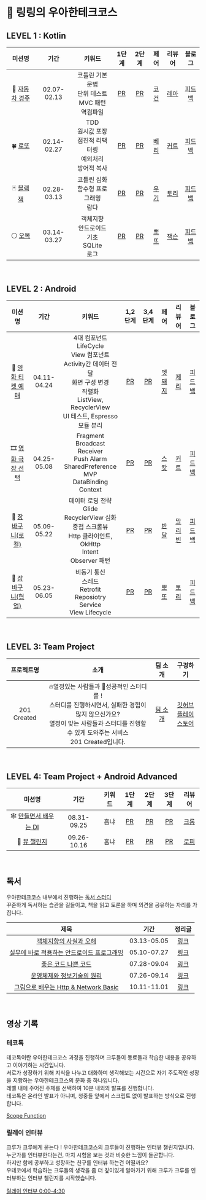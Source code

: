 # 🤙 링링의 우아한테크코스 

## LEVEL 1 : Kotlin

<!-- 레벨동안 배운거 추가하면 좋을 것 같음 -->

| 미션명 | 기간 | 키워드 | 1단계 | 2단계 | 페어 | 리뷰어 | 블로그 |
| :----: | :----:| :----: | :----: | :----: | :----: | :----: | :----: |
| 🚗 [자동차 경주](https://github.com/woowacourse/kotlin-racingcar) | 02.07-02.13 | 코틀린 기본 문법 </br> 단위 테스트 </br> MVC 패턴 </br> 역컴파일   | [PR](https://github.com/woowacourse/kotlin-racingcar/pull/51) | [PR](https://github.com/woowacourse/kotlin-racingcar/pull/58) | [코건](https://github.com/DYGames) | [레아](https://github.com/woowahan-leah) | [피드백](https://velog.io/@righthennessy/racingcar-feedback) |
| 🍀 [로또](https://github.com/woowacourse/kotlin-lotto) | 02.14-02.27 | TDD </br> 원시값 포장 </br>  점진적 리팩터링 </br> 예외처리 </br> 방어적 복사  | [PR](https://github.com/woowacourse/kotlin-lotto/pull/5) | [PR](https://github.com/woowacourse/kotlin-lotto/pull/32) | [베리](https://github.com/whk06061) | [커트](https://github.com/BeokBeok) | [피드백](https://velog.io/@righthennessy/lotto-feedback) |
| 🃏 [블랙잭](https://github.com/woowacourse/kotlin-blackjack) | 02.28-03.13 | 코틀린 심화 </br> 함수형 프로그래밍 </br> 람다 | [PR](https://github.com/woowacourse/kotlin-blackjack/pull/22) | [PR](https://github.com/woowacourse/kotlin-blackjack/pull/48) | [우기](https://github.com/boogi-woogi) | [토리](https://github.com/galcyurio) | [피드백](https://velog.io/@righthennessy/blackjack-feedback) |
| ⚪ [오목](https://github.com/woowacourse/kotlin-omok) | 03.14-03.27 | 객체지향 </br> 안드로이드 기초 </br> SQLite </br> 로그 | [PR](https://github.com/woowacourse/kotlin-omok/pull/11) | [PR](https://github.com/woowacourse/kotlin-omok/pull/48) | [뽀또](https://github.com/hyunji1203) | [잭슨](https://github.com/namjackson) | [피드백](https://velog.io/@righthennessy/omok-feedback) |

</br>

## LEVEL 2 : Android

<!-- 레벨동안 배운거 추가하면 좋을 것 같음 -->

| 미션명 | 기간 | 키워드 | 1,2단계 | 3,4단계 | 페어 | 리뷰어 | 블로그 |
| :----: | :----:| :----: | :----: | :----: | :----: | :----: | :----: |
| 🎫 [영화 티켓 예매](https://github.com/woowacourse/android-movie-ticket) | 04.11-04.24 | 4대 컴포넌트 </br> LifeCycle </br> View 컴포넌트 </br> Activity간 데이터 전달 </br> 화면 구성 변경 </br> 직렬화 </br> ListView, RecyclerView </br> UI 테스트, Espresso </br> 모듈 분리 | [PR](https://github.com/woowacourse/android-movie-ticket/pull/18) | [PR](https://github.com/woowacourse/android-movie-ticket/pull/48) | [멧돼지](https://github.com/DYGames) | [제리](https://github.com/vagabond95) | [피드백](https://velog.io/@righthennessy/movie-ticket-feedback) |
| 🎞️ [영화 극장 선택](https://github.com/woowacourse/android-movie-theater) | 04.25-05.08 | Fragment </br> Broadcast Receiver </br> Push Alarm </br> SharedPreference </br> MVP </br> DataBinding </br> Context | [PR](https://github.com/woowacourse/android-movie-theater/pull/19) | [PR](https://github.com/woowacourse/android-movie-theater/pull/41) | [스캇](https://github.com/chws0508) | [커트](https://github.com/BeokBeok) | [피드백](https://velog.io/@righthennessy/movie-theater-feedback) |
| 🛒 [장바구니(로컬)](https://github.com/woowacourse/android-shopping-cart) | 05.09-05.22 | 데이터 로딩 전략 </br> Glide </br> RecyclerView 심화 </br> 중첩 스크롤뷰 </br> Http 클라이언트, OkHttp </br> Intent </br> Observer 패턴 | [PR](https://github.com/woowacourse/android-shopping-cart/pull/17) | [PR](https://github.com/woowacourse/android-shopping-cart/pull/47) | [반달](https://github.com/no1msh) | [말리빈](https://github.com/malibinYun) | [피드백](https://velog.io/@righthennessy/shopping-cart-feedback) |
| 🛒 [장바구니(협업)](https://github.com/woowacourse/android-shopping-order) | 05.23-06.05 | 비동기 통신 </br> 스레드 </br> Retrofit </br> Reposiotry </br> Service </br> View Lifecycle | [PR](https://github.com/woowacourse/android-shopping-order/pull/14) | [PR](https://github.com/woowacourse/android-shopping-order/pull/49) | [뽀또](https://github.com/hyunji1203) | [토리](https://github.com/galcyurio) | [피드백](https://velog.io/@righthennessy/shopping-order-feedback) |

</br>

## LEVEL 3: Team Project

| 프로젝트명 | 소개 | 팀 소개 | 구경하기 |
| :----: | :----: | :----: | :----: |
| 201 Created | 🔥열정있는 사람들과 💪성공적인 스터디를 ! </br> 스터디를 진행하시면서, 실패한 경험이 많지 않으신가요? </br> 열정이 맞는 사람들과 스터디를 진행할 수 있게 도와주는 서비스 </br> 201 Created입니다. | [팀 소개](https://github.com/woowacourse-teams/2023-yigongil/wiki) |  [깃허브](https://github.com/woowacourse-teams/2023-yigongil) </br> [플레이스토어](https://play.google.com/store/apps/details?id=com.created.team201) |

</br>

## LEVEL 4: Team Project + Android Advanced

| 미션명 | 기간 | 키워드 | 1단계 | 2단계 | 3단계 |  리뷰어 |
| :----: | :----:| :----: | :----: | :----: | :----: | :----: |
| 🕸️ [만들면서 배우는 DI](https://github.com/woowacourse/android-di) | 08.31-09.25 | 흠냐 | [PR](https://github.com/woowacourse/android-di/pull/15) | [PR](https://github.com/woowacourse/android-di/pull/49) | [PR](https://github.com/woowacourse/android-di/pull/77)  | [크롱](https://github.com/krrong) |
| 🎨 [뷰 챌린지](https://github.com/woowacourse/android-paint) | 09.26-10.16 | 흠냐 | [PR](https://github.com/woowacourse/android-paint/pull/7) | [PR](https://github.com/woowacourse/android-paint/pull/47) | [PR](https://github.com/woowacourse/android-paint/pull/72)  | [로피](https://github.com/Choisehyeon) |

</br>

## 독서

우아한테크코스 내부에서 진행하는 [독서 스터디](https://github.com/woowacourse-study/2023-fun-readBook-AN)
</br>꾸준하게 독서하는 습관을 길들이고, 책을 읽고 토론을 하며 의견을 공유하는 자리를 가집니다.

| 제목 | 기간 | 정리글 |
| :----: | :----: | :----: |
| [객체지향의 사실과 오해](https://product.kyobobook.co.kr/detail/S000001628109) | 03.13-05.05 | [링크](https://github.com/RightHennessy/2023-fun-readBook-AN/tree/righthennessy/%EA%B0%9D%EC%B2%B4%EC%A7%80%ED%96%A5%EC%9D%98%20%EC%82%AC%EC%8B%A4%EA%B3%BC%20%EC%98%A4%ED%95%B4) |
| [실무에 바로 적용하는 안드로이드 프로그래밍](https://product.kyobobook.co.kr/detail/S000001942519) | 05.10-07.27 | [링크](https://github.com/RightHennessy/2023-fun-readBook-AN/tree/righthennessy/%EC%8B%A4%EB%AC%B4%EC%97%90%20%EB%B0%94%EB%A1%9C%20%EC%A0%81%EC%9A%A9%ED%95%98%EB%8A%94%20%EC%95%88%EB%93%9C%EB%A1%9C%EC%9D%B4%EB%93%9C%20%ED%94%84%EB%A1%9C%EA%B7%B8%EB%9E%98%EB%B0%8D) |
| [좋은 코드 나쁜 코드](https://product.kyobobook.co.kr/detail/S000061353995) | 07.28-09.04 | [링크](https://github.com/RightHennessy/2023-fun-readBook-AN/tree/righthennessy/%EC%A2%8B%EC%9D%80%20%EC%BD%94%EB%93%9C%20%EB%82%98%EC%81%9C%20%EC%BD%94%EB%93%9C) |
| [운영체제와 정보기술의 원리](https://product.kyobobook.co.kr/detail/S000001772604) | 07.26-09.14 | [링크](https://github.com/woowacourse-study/2023-cs-study/tree/righthennessy/%EC%9A%B4%EC%98%81%EC%B2%B4%EC%A0%9C%EC%99%80%20%EC%A0%95%EB%B3%B4%EA%B8%B0%EC%88%A0%EC%9D%98%20%EC%9B%90%EB%A6%AC) |
| [그림으로 배우는 Http & Network Basic](https://product.kyobobook.co.kr/detail/S000000554505) | 10.11-11.01 | [링크](https://github.com/woowacourse-study/2023-cs-study/tree/righthennessy/%EA%B7%B8%EB%A6%BC%EC%9C%BC%EB%A1%9C%20%EB%B0%B0%EC%9A%B0%EB%8A%94%20Http%20%26%20Network%20Basic) |

</br>

## 영상 기록

### 테코톡

테코톡이란 우아한테크코스 과정을 진행하며 크루들이 동료들과 학습한 내용을 공유하고 이야기하는 시간입니다. </br>
서로가 성장하기 위해 지식을 나누고 대화하며 생각해보는 시간으로 자기 주도적인 성장을 지향하는 우아한테크코스의 문화 중 하나입니다. </br>
레벨 내에 주어진 주제를 선택하여 10분 내외의 발표를 진행합니다. </br>
테코톡은 온라인 발표가 아니며, 청중들 앞에서 스크립트 없이 발표하는 방식으로 진행합니다. </br>

[Scope Function](https://www.youtube.com/watch?v=rRjvHKd0ci0&t=265s&ab_channel=%EC%9A%B0%EC%95%84%ED%95%9C%ED%85%8C%ED%81%AC)

### 릴레이 인터뷰 

크루가 크루에게 묻는다 ! 우아한테크코스의 크루들이 진행하는 인터뷰 챌린지입니다. </br>
누군가를 인터뷰한다는건, 마치 시험을 보는 것과 비슷한 느낌이 들곤합니다.  </br>
하지만 함께 공부하고 성장하는 친구를 인터뷰 하는건 어떨까요?  </br>
우테코에서 학습하는 크루들의 생각을 좀 더 깊이있게 알아가기 위해 크루가 크루를 인터뷰하는 인터뷰 챌린지를 시작했습니다.  </br>

[릴레이 인터뷰 0:00-4:30](https://youtu.be/NeO77Al-xUI)

